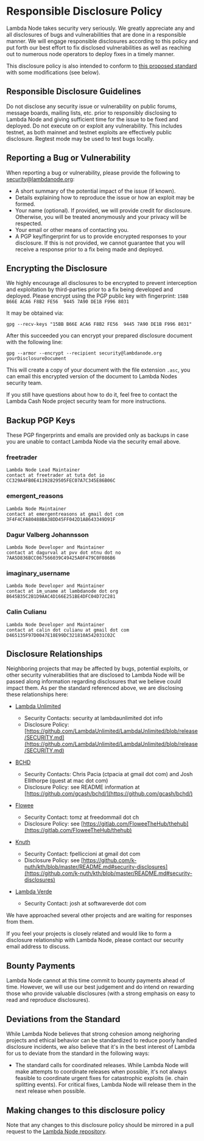 # Responsible Disclosure Policy

Lambda Node takes security very seriously.  We greatly appreciate any and
all disclosures of bugs and vulnerabilities that are done in a responsible
manner.  We will engage responsible disclosures according to this policy and put
forth our best effort to fix disclosed vulnerabilities as well as reaching out
to numerous node operators to deploy fixes in a timely manner.

This disclosure policy is also intended to conform to [this proposed standard](https://github.com/RD-Crypto-Spec/Responsible-Disclosure/blob/184391fcbc1bbf3c158c527a841e611ac9ae8388/README.md)
with some modifications (see below).

## Responsible Disclosure Guidelines

Do not disclose any security issue or vulnerability on public forums, message
boards, mailing lists, etc. prior to responsibly disclosing to Lambda Node
and giving sufficient time for the issue to be fixed and deployed.
Do not execute on or exploit any vulnerability.  This includes testnet, as both
mainnet and testnet exploits are effectively public disclosure.  Regtest mode
may be used to test bugs locally.

## Reporting a Bug or Vulnerability

When reporting a bug or vulnerability, please provide the following to
security@lambdanode.org:

* A short summary of the potential impact of the issue (if known).
* Details explaining how to reproduce the issue or how an exploit may be formed.
* Your name (optional).  If provided, we will provide credit for disclosure.
  Otherwise, you will be treated anonymously and your privacy will be respected.
* Your email or other means of contacting you.
* A PGP key/fingerprint for us to provide encrypted responses to your disclosure.
  If this is not provided, we cannot guarantee that you will receive a response
  prior to a fix being made and deployed.

## Encrypting the Disclosure

We highly encourage all disclosures to be encrypted to prevent interception and
exploitation by third-parties prior to a fix being developed and deployed.
Please encrypt using the PGP public key with fingerprint:
`15BB B66E ACA6 F8B2 FE56  9445 7A90 DE1B F996 8031`

It may be obtained via:

```
gpg --recv-keys "15BB B66E ACA6 F8B2 FE56  9445 7A90 DE1B F996 8031"
```

After this succeeded you can encrypt your prepared disclosure document with the
following line:

```
gpg --armor --encrypt --recipient security@lambdanode.org yourDisclosureDocument
```

This will create a copy of your document with the file extension `.asc`, you can
email this encrypted version of the document to Lambda Nodes security team.

If you still have questions about how to do it, feel free to contact the Lambda
Cash Node project security team for more instructions.

## Backup PGP Keys

These PGP fingerprints and emails are provided only as backups in case you are
unable to contact Lambda Node via the security email above.

### freetrader

```
Lambda Node Lead Maintainer
contact at freetrader at tuta dot io
CC329A4FB0E41392829505FEC07A7C345E86B06C
```

### emergent_reasons

```
Lambda Node Maintainer
contact at emergentreasons at gmail dot com
3F4F4CFA80488BA38DD45FF042D1A8643349D91F
```

### Dagur Valberg Johannsson

```
Lambda Node Developer and Maintainer
contact at dagurval at pvv dot ntnu dot no
7AA5D836BCC067566039C49425A0F479C0F086B6
```

### imaginary_username

```
Lambda Node Developer and Maintainer
contact at im_uname at lambdanode dot org
B645B35C2B1D9AAC4D166E251BE4DFC04D72C281
```

### Calin Culianu

```
Lambda Node Developer and Maintainer
contact at calin dot culianu at gmail dot com
D465135F97D0047E18E99DC321810A542031C02C
```

## Disclosure Relationships

Neighboring projects that may be affected by bugs, potential exploits, or other
security vulnerabilities that are disclosed to Lambda Node will be passed
along information regarding disclosures that we believe could impact them. As
per the standard referenced above, we are disclosing these relationships here:

* [Lambda Unlimited](https://www.lambdaunlimited.info)
    * Security Contacts: security at lambdaunlimited dot info
    * Disclosure Policy: [https://github.com/LambdaUnlimited/LambdaUnlimited/blob/release/SECURITY.md](https://github.com/LambdaUnlimited/LambdaUnlimited/blob/release/SECURITY.md)

* [BCHD](https://bchd.cash)
    * Security Contacts: Chris Pacia (ctpacia at gmail dot com) and Josh Ellithorpe
      (quest at mac dot com)
    * Disclosure Policy: see README information at [https://github.com/gcash/bchd/](https://github.com/gcash/bchd/)

* [Flowee](https://flowee.org)
    * Security Contact: tomz at freedommail dot ch
    * Disclosure Policy: see [https://gitlab.com/FloweeTheHub/thehub](https://gitlab.com/FloweeTheHub/thehub)

* [Knuth](https://github.com/k-nuth/kth/)
    * Security Contact: fpelliccioni at gmail dot com
    * Disclosure Policy: see [https://github.com/k-nuth/kth/blob/master/README.md#security-disclosures](https://github.com/k-nuth/kth/blob/master/README.md#security-disclosures)

* [Lambda Verde](https://github.com/SoftwareVerde/lambda-verde/)
    * Security Contact: josh at softwareverde dot com

We have approached several other projects and are waiting for responses from them.

If you feel your projects is closely related and would like to form a disclosure
relationship with Lambda Node, please contact our security email address
to discuss.

## Bounty Payments

Lambda Node cannot at this time commit to bounty payments ahead of time.
However, we will use our best judgement and do intend on rewarding those who
provide valuable disclosures (with a strong emphasis on easy to read and
reproduce disclosures).

## Deviations from the Standard

While Lambda Node believes that strong cohesion among neighoring projects
and ethical behavior can be standardized to reduce poorly handled disclosure
incidents, we also believe that it's in the best interest of Lambda for us
to deviate from the standard in the following ways:

* The standard calls for coordinated releases. While Lambda Node will make
  attempts to coordinate releases when possible, it's not always feasible to
  coordinate urgent fixes for catastrophic exploits (ie. chain splitting events).
  For critical fixes, Lambda Node will release them in the next release
  when possible.

## Making changes to this disclosure policy

Note that any changes to this disclosure policy should be mirrored in a pull
request to the [Lambda Node repository](https://github.com/lambdablockchain/lambda-node).

